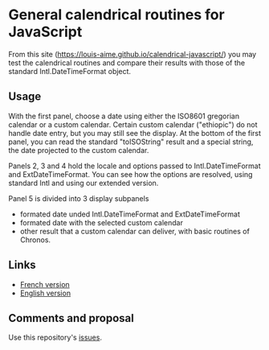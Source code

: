 # General calendrical routines for JavaScript
From this site (https://louis-aime.github.io/calendrical-javascript/) you may test the calendrical routines
and compare their results with those of the standard Intl.DateTimeFormat object.

## Usage
With the first panel, choose a date using either the ISO8601 gregorian calendar or a custom calendar. 
Certain custom calendar ("ethiopic") do not handle date entry, but you may still see the display.
At the bottom of the first panel, you can read the standard "toISOString" result and a special string, 
the date projected to the custom calendar.

Panels 2, 3 and 4 hold the locale and options passed to Intl.DateTimeFormat and ExtDateTimeFormat.
You can see  how the options are resolved, using standard Intl and using our extended version.

Panel 5 is divided into 3 display subpanels
 * formated date unded Intl.DateTimeFormat and ExtDateTimeFormat
 * formated date with the selected custom calendar
 * other result that a custom calendar can deliver, with basic routines of Chronos.

## Links
 * [French version](https://louis-aime.github.io/calendrical-javascript/dateextendtest-fr)
 * [English version](https://louis-aime.github.io/calendrical-javascript/dateextendtest-en)
 
## Comments and proposal
 Use this repository's [issues](https://github.com/Louis-Aime/calendrical-javascript/issues).
